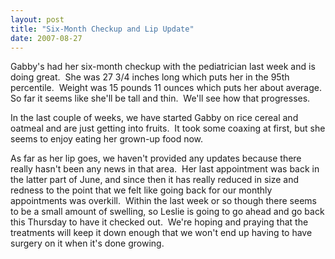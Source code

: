 ```yaml
---
layout: post
title: "Six-Month Checkup and Lip Update"
date: 2007-08-27
---
```


<p>Gabby's had her six-month checkup with the pediatrician last week and is doing great.  She was 27 3/4 inches long which puts her in the 95th percentile.  Weight was 15 pounds 11 ounces which puts her about average.  So far it seems like she'll be tall and thin.  We'll see how that progresses.</p>
<p>In the last couple of weeks, we have started Gabby on rice cereal and oatmeal and are just getting into fruits.  It took some coaxing at first, but she seems to enjoy eating her grown-up food now.</p>
<p>As far as her lip goes, we haven't provided any updates because there really hasn't been any news in that area.  Her last appointment was back in the latter part of June, and since then it has really reduced in size and redness to the point that we felt like going back for our monthly appointments was overkill.  Within the last week or so though there seems to be a small amount of swelling, so Leslie is going to go ahead and go back this Thursday to have it checked out.  We're hoping and praying that the treatments will keep it down enough that we won't end up having to have surgery on it when it's done growing.</p>